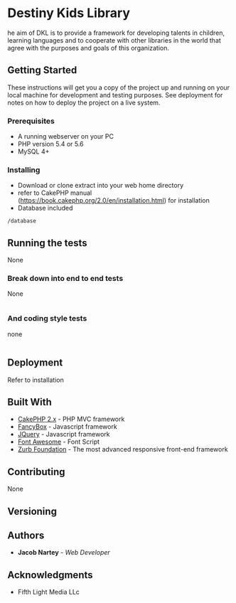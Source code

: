 # Destiny Kids Library
he aim of DKL is to provide a framework for developing talents in children, learning languages and to cooperate with other libraries in the world that agree with the purposes and goals of this organization.

## Getting Started

These instructions will get you a copy of the project up and running on your local machine for development and testing purposes. See deployment for notes on how to deploy the project on a live system.

### Prerequisites

* A running webserver on your PC 
* PHP version 5.4 or 5.6
* MySQL 4+

### Installing

* Download or clone extract into your web home directory 
* refer to CakePHP manual (https://book.cakephp.org/2.0/en/installation.html) for installation
* Database included

```
/database
```

## Running the tests

None

### Break down into end to end tests

None

```

```

### And coding style tests

none

```

```

## Deployment

Refer to installation

## Built With

* [CakePHP 2.x](https://www.cakephp.org) - PHP MVC framework
* [FancyBox](http://fancyapps.com/fancybox/) - Javascript framework
* [JQuery](https://jquery.com/) - Javascript framework
* [Font Awesome](https://greensock.com/tweenmax) - Font Script
* [Zurb Foundation](https://foundation.zurb.com/) - The most advanced responsive front-end framework

## Contributing

None

## Versioning

 

## Authors

* **Jacob Nartey** - *Web Developer*

## Acknowledgments

* Fifth Light Media LLc
